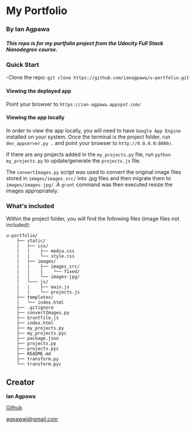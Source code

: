 # My Portfolio
### By Ian Agpawa
##### This repo is for my portfolio project from the Udacity Full Stack Nanodegree course.    


### Quick Start
-Clone the repo: `git clone https://github.com/ianagpawa/u-portfolio.git`

#### Viewing the deployed app
Point your browser to `https://ian-agpawa.appspot.com/`

#### Viewing the app locally
In order to view the app locally, you will need to have `Google App Engine` installed on your system.  Once the terminal is the project folder, run `dev_appserver.py .` and point your browser to `http://0.0.0.0:8080/`.

If there are any projects added in the `my_projects.py` file, run `python my_projects.py` to update/generate the `projects.js` file.

The `convertImages.py` script was used to convert the original image files stored in `images/images_src/` into .jpg files and then migrate them to `images/images-jpg/`.  A `grunt` command was then executed resize the images appropriately.  




### What's included
Within the project folder, you will find the following files (image files not included):

```
u-portfolio/
    ├── static/
    |   ├── css/
    |   |    ├── media.css
    |   |    └── style.css
    |   ├── images/
    |   |    ├── images_src/
    |   |    |    └── fixed/
    |   |    └── images-jpg/
    |   └─── js/
    |   |    ├── main.js
    |   |    └── projects.js
    ├── templates/
    |   └── index.html
    ├── .gitignore
    ├── convertImages.py
    ├── Gruntfile.js
    ├── index.html
    ├── my_projects.py
    ├── my_projects.pyc
    ├── package.json
    ├── projects.py
    ├── projects.pyc
    ├── README.md
    ├── transform.py
    └── transform.pyc
```

## Creator

**Ian Agpawa**


[Github](https://github.com/ianagpawa)

 agpawaji@gmail.com

